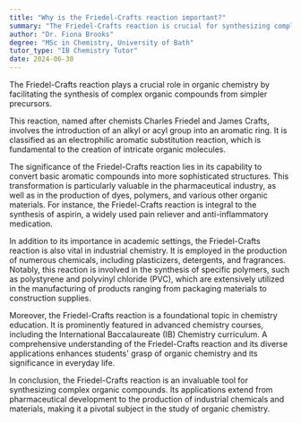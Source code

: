 ```yaml
---
title: "Why is the Friedel-Crafts reaction important?"
summary: "The Friedel-Crafts reaction is crucial for synthesizing complex organic compounds from simpler precursors, facilitating the creation of diverse chemical structures in organic chemistry."
author: "Dr. Fiona Brooks"
degree: "MSc in Chemistry, University of Bath"
tutor_type: "IB Chemistry Tutor"
date: 2024-06-30
---
```


The Friedel-Crafts reaction plays a crucial role in organic chemistry by facilitating the synthesis of complex organic compounds from simpler precursors.

This reaction, named after chemists Charles Friedel and James Crafts, involves the introduction of an alkyl or acyl group into an aromatic ring. It is classified as an electrophilic aromatic substitution reaction, which is fundamental to the creation of intricate organic molecules.

The significance of the Friedel-Crafts reaction lies in its capability to convert basic aromatic compounds into more sophisticated structures. This transformation is particularly valuable in the pharmaceutical industry, as well as in the production of dyes, polymers, and various other organic materials. For instance, the Friedel-Crafts reaction is integral to the synthesis of aspirin, a widely used pain reliever and anti-inflammatory medication.

In addition to its importance in academic settings, the Friedel-Crafts reaction is also vital in industrial chemistry. It is employed in the production of numerous chemicals, including plasticizers, detergents, and fragrances. Notably, this reaction is involved in the synthesis of specific polymers, such as polystyrene and polyvinyl chloride (PVC), which are extensively utilized in the manufacturing of products ranging from packaging materials to construction supplies.

Moreover, the Friedel-Crafts reaction is a foundational topic in chemistry education. It is prominently featured in advanced chemistry courses, including the International Baccalaureate (IB) Chemistry curriculum. A comprehensive understanding of the Friedel-Crafts reaction and its diverse applications enhances students' grasp of organic chemistry and its significance in everyday life.

In conclusion, the Friedel-Crafts reaction is an invaluable tool for synthesizing complex organic compounds. Its applications extend from pharmaceutical development to the production of industrial chemicals and materials, making it a pivotal subject in the study of organic chemistry.
    